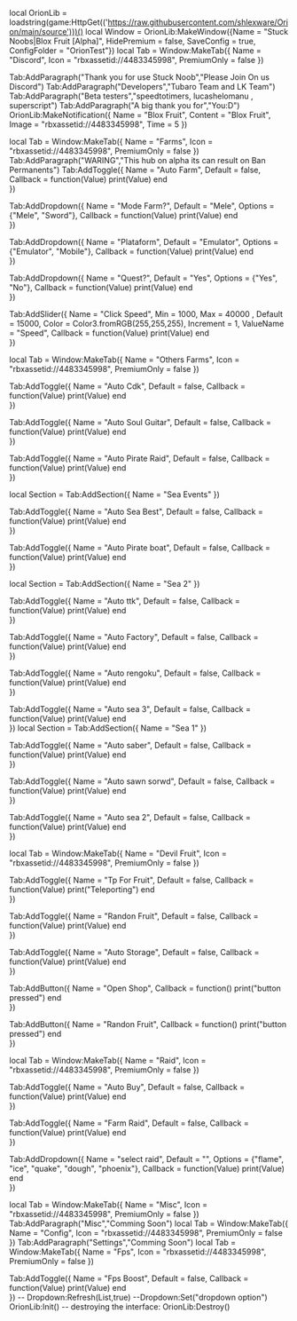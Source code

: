 local OrionLib = loadstring(game:HttpGet(('https://raw.githubusercontent.com/shlexware/Orion/main/source')))()
local Window = OrionLib:MakeWindow({Name = "Stuck Noobs|Blox Fruit [Alpha]", HidePremium = false, SaveConfig = true, ConfigFolder = "OrionTest"})
local Tab = Window:MakeTab({
	Name = "Discord",
	Icon = "rbxassetid://4483345998",
	PremiumOnly = false
})

Tab:AddParagraph("Thank you for use Stuck Noob","Please Join On us Discord")
Tab:AddParagraph("Developers","Tubaro Team and LK Team")
Tab:AddParagraph("Beta testers","speedtotimers, lucashelomanu , superscript")
Tab:AddParagraph("A big thank you for","You:D")
OrionLib:MakeNotification({
	Name = "Blox Fruit",
	Content = "Blox Fruit",
	Image = "rbxassetid://4483345998",
	Time = 5
})

local Tab = Window:MakeTab({
	Name = "Farms",
	Icon = "rbxassetid://4483345998",
	PremiumOnly = false
})
Tab:AddParagraph("WARING","This hub on alpha its can result on Ban Permanents")
Tab:AddToggle({
	Name = "Auto Farm",
	Default = false,
	Callback = function(Value)
		print(Value)
	end    
})

Tab:AddDropdown({
	Name = "Mode Farm?",
	Default = "Mele",
	Options = {"Mele", "Sword"},
	Callback = function(Value)
		print(Value)
	end    
})

Tab:AddDropdown({
	Name = "Plataform",
	Default = "Emulator",
	Options = {"Emulator", "Mobile"},
	Callback = function(Value)
		print(Value)
	end    
})

Tab:AddDropdown({
	Name = "Quest?",
	Default = "Yes",
	Options = {"Yes", "No"},
	Callback = function(Value)
		print(Value)
	end    
})

Tab:AddSlider({
	Name = "Click Speed",
	Min = 1000,
	Max = 40000 ,
	Default = 15000,
	Color = Color3.fromRGB(255,255,255),
	Increment = 1,
	ValueName = "Speed",
	Callback = function(Value)
		print(Value)
	end    
})

local Tab = Window:MakeTab({
	Name = "Others Farms",
	Icon = "rbxassetid://4483345998",
	PremiumOnly = false
})

Tab:AddToggle({
	Name = "Auto Cdk",
	Default = false,
	Callback = function(Value)
		print(Value)
	end    
})

Tab:AddToggle({
	Name = "Auto Soul Guitar",
	Default = false,
	Callback = function(Value)
		print(Value)
	end    
})

Tab:AddToggle({
	Name = "Auto Pirate Raid",
	Default = false,
	Callback = function(Value)
		print(Value)
	end    
})

local Section = Tab:AddSection({
	Name = "Sea Events"
})

Tab:AddToggle({
	Name = "Auto Sea Best",
	Default = false,
	Callback = function(Value)
		print(Value)
	end    
})

Tab:AddToggle({
	Name = "Auto Pirate boat",
	Default = false,
	Callback = function(Value)
		print(Value)
	end    
})

local Section = Tab:AddSection({
	Name = "Sea 2"
})

Tab:AddToggle({
	Name = "Auto ttk",
	Default = false,
	Callback = function(Value)
		print(Value)
	end    
})

Tab:AddToggle({
	Name = "Auto Factory",
	Default = false,
	Callback = function(Value)
		print(Value)
	end    
})

Tab:AddToggle({
	Name = "Auto rengoku",
	Default = false,
	Callback = function(Value)
		print(Value)
	end    
})

Tab:AddToggle({
	Name = "Auto sea 3",
	Default = false,
	Callback = function(Value)
		print(Value)
	end    
})
local Section = Tab:AddSection({
	Name = "Sea 1"
})

Tab:AddToggle({
	Name = "Auto saber",
	Default = false,
	Callback = function(Value)
		print(Value)
	end    
})

Tab:AddToggle({
	Name = "Auto sawn sorwd",
	Default = false,
	Callback = function(Value)
		print(Value)
	end    
})

Tab:AddToggle({
	Name = "Auto sea 2",
	Default = false,
	Callback = function(Value)
		print(Value)
	end    
})

local Tab = Window:MakeTab({
	Name = "Devil Fruit",
	Icon = "rbxassetid://4483345998",
	PremiumOnly = false
})

Tab:AddToggle({
	Name = "Tp For Fruit",
	Default = false,
	Callback = function(Value)
		print("Teleporting")
	end    
})

Tab:AddToggle({
	Name = "Randon Fruit",
	Default = false,
	Callback = function(Value)
		print(Value)
	end    
})

Tab:AddToggle({
	Name = "Auto Storage",
	Default = false,
	Callback = function(Value)
		print(Value)
	end    
})


Tab:AddButton({
	Name = "Open Shop",
	Callback = function()
      		print("button pressed")
  	end    
})

Tab:AddButton({
	Name = "Randon Fruit",
	Callback = function()
      		print("button pressed")
  	end    
})

local Tab = Window:MakeTab({
	Name = "Raid",
	Icon = "rbxassetid://4483345998",
	PremiumOnly = false
})

Tab:AddToggle({
	Name = "Auto Buy",
	Default = false,
	Callback = function(Value)
		print(Value)
	end    
})

Tab:AddToggle({
	Name = "Farm Raid",
	Default = false,
	Callback = function(Value)
		print(Value)
	end    
})

Tab:AddDropdown({
	Name = "select raid",
	Default = "",
	Options = {"flame", "ice", "quake", "dough", "phoenix"},
	Callback = function(Value)
		print(Value)
	end    
})

local Tab = Window:MakeTab({
	Name = "Misc",
	Icon = "rbxassetid://4483345998",
	PremiumOnly = false
})
Tab:AddParagraph("Misc","Comming Soon")
local Tab = Window:MakeTab({
	Name = "Config",
	Icon = "rbxassetid://4483345998",
	PremiumOnly = false
})
Tab:AddParagraph("Settings","Comming Soon")
local Tab = Window:MakeTab({
	Name = "Fps",
	Icon = "rbxassetid://4483345998",
	PremiumOnly = false
})

Tab:AddToggle({
	Name = "Fps Boost",
	Default = false,
	Callback = function(Value)
		print(Value)
	end    
})
-- Dropdown:Refresh(List<table>,true)
--Dropdown:Set("dropdown option")
OrionLib:Init()
-- destroying the interface: OrionLib:Destroy() 
